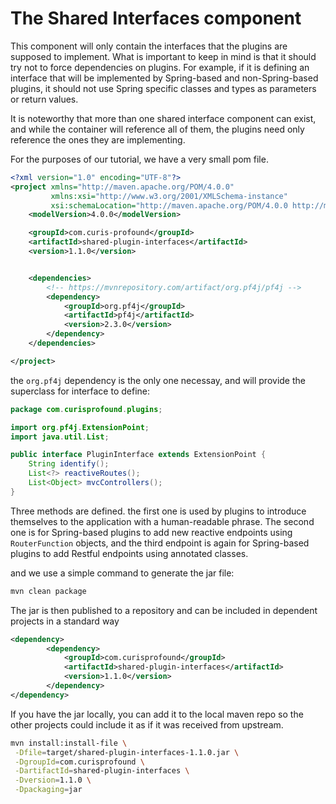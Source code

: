 # The Shared Interfaces component

This component will only contain the interfaces that the plugins are supposed to implement. What is important to keep in mind is that it should try not to force dependencies on plugins. For example, if it is defining an interface that will
be implemented by Spring-based and non-Spring-based plugins, it should not use Spring specific classes and types as parameters or return values. 

It is noteworthy that more than one shared interface component can exist, and while the container will reference all of them, the plugins need only reference
the ones they are implementing.

For the purposes of our tutorial, we have a very small pom file.


```xml
<?xml version="1.0" encoding="UTF-8"?>
<project xmlns="http://maven.apache.org/POM/4.0.0"
         xmlns:xsi="http://www.w3.org/2001/XMLSchema-instance"
         xsi:schemaLocation="http://maven.apache.org/POM/4.0.0 http://maven.apache.org/xsd/maven-4.0.0.xsd">
    <modelVersion>4.0.0</modelVersion>

    <groupId>com.curis-profound</groupId>
    <artifactId>shared-plugin-interfaces</artifactId>
    <version>1.1.0</version>


    <dependencies>
        <!-- https://mvnrepository.com/artifact/org.pf4j/pf4j -->
        <dependency>
            <groupId>org.pf4j</groupId>
            <artifactId>pf4j</artifactId>
            <version>2.3.0</version>
        </dependency>
    </dependencies>

</project>
```

the ```org.pf4j``` dependency is the only one necessay, and will provide the superclass for interface to define:

```java
package com.curisprofound.plugins;

import org.pf4j.ExtensionPoint;
import java.util.List;

public interface PluginInterface extends ExtensionPoint {
    String identify();
    List<?> reactiveRoutes();
    List<Object> mvcControllers();
}
``` 

Three methods are defined. the first one is used by plugins to introduce themselves to the application with a human-readable phrase. The second one is for Spring-based plugins to add new reactive endpoints using ```RouterFunction``` objects, and the third endpoint is again for Spring-based plugins to add Restful endpoints using annotated classes.


and we use a simple command to generate the jar file:

```bash
mvn clean package
```

The jar is then published to a repository and can be included in dependent projects in a standard way

```xml
<dependency>
        <dependency>
            <groupId>com.curisprofound</groupId>
            <artifactId>shared-plugin-interfaces</artifactId>
            <version>1.1.0</version>
        </dependency>
</dependency>
```

If you have the jar locally, you can add it to the local maven repo so the other projects could include it as if it was received from upstream. 

```bash
mvn install:install-file \
 -Dfile=target/shared-plugin-interfaces-1.1.0.jar \
 -DgroupId=com.curisprofound \
 -DartifactId=shared-plugin-interfaces \
 -Dversion=1.1.0 \
 -Dpackaging=jar
```

[PF4J]: https://github.com/pf4j/pf4j

